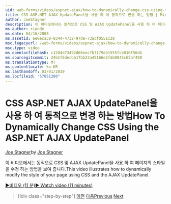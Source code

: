 ```yaml
---
uid: web-forms/videos/aspnet-ajax/how-to-dynamically-change-css-using-the-aspnet-ajax-updatepanel
title: CSS ASP.NET AJAX UpdatePanel을 사용 하 여 동적으로 변경 하는 방법 | Microsoft Docs
author: JoeStagner
description: 이 비디오에서는 동적으로 CSS 및 AJAX UpdatePanel을 사용 하 여 페이지의 스타일을 수정 하는 방법을 보여 줍니다.
ms.author: riande
ms.date: 04/16/2008
ms.assetid: 6e0eca38-0344-4732-97de-73acf0551c28
msc.legacyurl: /web-forms/videos/aspnet-ajax/how-to-dynamically-change-css-using-the-aspnet-ajax-updatepanel
msc.type: video
ms.openlocfilehash: c1284d73492d66eecfb7179eb1555fce810f56db
ms.sourcegitcommit: 24b1f6decbb17bb22a45166e5fdb0845c65af498
ms.translationtype: MT
ms.contentlocale: ko-KR
ms.lasthandoff: 03/01/2019
ms.locfileid: "57051280"
---
```

<a name="how-to-dynamically-change-css-using-the-aspnet-ajax-updatepanel"></a><span data-ttu-id="2fd6a-103">CSS ASP.NET AJAX UpdatePanel을 사용 하 여 동적으로 변경 하는 방법</span><span class="sxs-lookup"><span data-stu-id="2fd6a-103">How To Dynamically Change CSS Using the ASP.NET AJAX UpdatePanel</span></span>
====================
<span data-ttu-id="2fd6a-104">[Joe Stagner](https://github.com/JoeStagner)</span><span class="sxs-lookup"><span data-stu-id="2fd6a-104">by [Joe Stagner](https://github.com/JoeStagner)</span></span>

<span data-ttu-id="2fd6a-105">이 비디오에서는 동적으로 CSS 및 AJAX UpdatePanel을 사용 하 여 페이지의 스타일을 수정 하는 방법을 보여 줍니다.</span><span class="sxs-lookup"><span data-stu-id="2fd6a-105">This video illustrates how to dynamically modify the style of your page using CSS and the AJAX UpdatePanel.</span></span>

[<span data-ttu-id="2fd6a-106">&#9654;비디오 (11 분)</span><span class="sxs-lookup"><span data-stu-id="2fd6a-106">&#9654; Watch video (11 minutes)</span></span>](https://channel9.msdn.com/Blogs/ASP-NET-Site-Videos/how-to-dynamically-change-css-using-the-aspnet-ajax-updatepanel)

> [!div class="step-by-step"]
> <span data-ttu-id="2fd6a-107">[이전](basic-aspnet-authentication-in-an-ajax-enabled-application.md)
> [다음](how-to-dynamically-add-controls-to-a-web-page.md)</span><span class="sxs-lookup"><span data-stu-id="2fd6a-107">[Previous](basic-aspnet-authentication-in-an-ajax-enabled-application.md)
[Next](how-to-dynamically-add-controls-to-a-web-page.md)</span></span>
